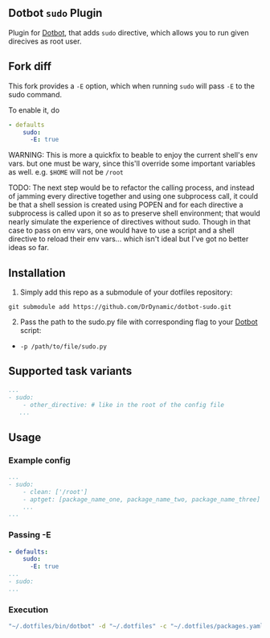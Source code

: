 [dotbot_repo]: https://github.com/anishathalye/dotbot
[aptget_repo]: https://github.com/dein0s/dotbot_plugin_aptget

## Dotbot ```sudo``` Plugin

Plugin for [Dotbot][dotbot_repo], that adds ```sudo``` directive, which allows you to run given direcives as root user. 

## Fork diff

This fork provides a `-E` option, which when running `sudo` will pass `-E` to the sudo command.

To enable it, do
```yaml
- defaults
    sudo:
      -E: true
```

WARNING: This is more a quickfix to beable to enjoy the current shell's env vars. but one must be wary, since this'll override some important variables as well. e.g. `$HOME` will not be `/root`

TODO: The next step would be to refactor the calling process, and instead of jamming every directive together and using one subprocess call, it could be that a shell session is created using POPEN and for each directive a subprocess is called upon it so as to preserve shell environment; that would nearly simulate the experience of directives without sudo. Though in that case to pass on env vars, one would have to use a script and a shell directive to reload their env vars... which isn't ideal but I've got no better ideas so far.

## Installation

1. Simply add this repo as a submodule of your dotfiles repository:
```
git submodule add https://github.com/DrDynamic/dotbot-sudo.git
```

2. Pass the path to the sudo.py file with corresponding flag to your [Dotbot][dotbot_repo] script:
  - ```-p /path/to/file/sudo.py```

## Supported task variants
```yaml
...
- sudo: 
    - other_directive: # like in the root of the config file
   ...
```

## Usage

### Example config
```yaml
...
- sudo:
    - clean: ['/root']
    - aptget: [package_name_one, package_name_two, package_name_three]
    ...
...
```

### Passing -E
```yaml
- defaults:
    sudo:
      -E: true
...
- sudo:
...
```

### Execution
```bash
"~/.dotfiles/bin/dotbot" -d "~/.dotfiles" -c "~/.dotfiles/packages.yaml" -p "~/.dotfiles/plugins/dotbot-sudo/sudo.py"
```
